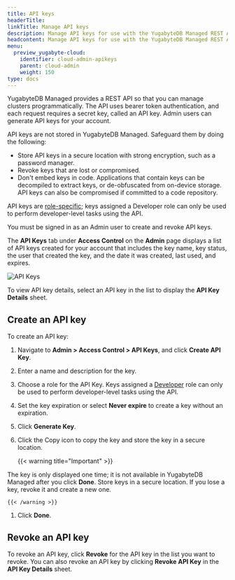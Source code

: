 ```yaml
---
title: API keys
headerTitle:
linkTitle: Manage API keys
description: Manage API keys for use with the YugabyteDB Managed REST API.
headcontent: Manage API keys for use with the YugabyteDB Managed REST API
menu:
  preview_yugabyte-cloud:
    identifier: cloud-admin-apikeys
    parent: cloud-admin
    weight: 150
type: docs
---
```


YugabyteDB Managed provides a REST API so that you can manage clusters programmatically. The API uses bearer token authentication, and each request requires a secret key, called an API key. Admin users can generate API keys for your account.

API keys are not stored in YugabyteDB Managed. Safeguard them by doing the following:

- Store API keys in a secure location with strong encryption, such as a password manager.
- Revoke keys that are lost or compromised.
- Don't embed keys in code. Applications that contain keys can be decompiled to extract keys, or de-obfuscated from on-device storage. API keys can also be compromised if committed to a code repository.

API keys are [role-specific](../manage-access/#user-roles); keys assigned a Developer role can only be used to perform developer-level tasks using the API.

You must be signed in as an Admin user to create and revoke API keys.

The **API Keys** tab under **Access Control** on the **Admin** page displays a list of API keys created for your account that includes the key name, key status, the user that created the key, and the date it was created, last used, and expires.

![API Keys](/images/yb-cloud/managed-admin-apikeys.png)

To view API key details, select an API key in the list to display the **API Key Details** sheet.

## Create an API key

To create an API key:

1. Navigate to **Admin > Access Control > API Keys**, and click **Create API Key**.

1. Enter a name and description for the key.

1. Choose a role for the API Key. Keys assigned a [Developer](../manage-access/#user-roles) role can only be used to perform developer-level tasks using the API.

1. Set the key expiration or select **Never expire** to create a key without an expiration.

1. Click **Generate Key**.

1. Click the Copy icon to copy the key and store the key in a secure location.

    {{< warning title="Important" >}}

The key is only displayed one time; it is not available in YugabyteDB Managed after you click **Done**. Store keys in a secure location. If you lose a key, revoke it and create a new one.

    {{< /warning >}}

1. Click **Done**.

## Revoke an API key

To revoke an API key, click **Revoke** for the API key in the list you want to revoke. You can also revoke an API key by clicking **Revoke API Key** in the **API Key Details** sheet.
